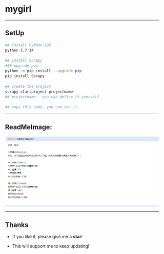 # mygirl

------

## SetUp
```bash
## Install Python-IDE
python 2.7.14

## Install Scrapy
### upgrade pip
python -m pip install --upgrade pip
pip install Scrapy

## create the project
scrapy startproject projectname
## projectname - you can define it yourself.

## copy this code, you can run it.  
```

------

## ReadMeImage:

![enter description here][1]

------

## Thanks
- If you like it, please give me a **star**!
- This will support me to keep updating!


  [1]: ./images/readme.png "readme.png"